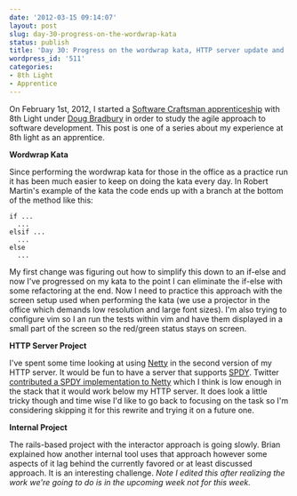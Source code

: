 ```yaml
---
date: '2012-03-15 09:14:07'
layout: post
slug: day-30-progress-on-the-wordwrap-kata
status: publish
title: 'Day 30: Progress on the wordwrap kata, HTTP server update and ...'
wordpress_id: '511'
categories:
- 8th Light
- Apprentice
---
```


On February 1st, 2012, I started a [Software Craftsman apprenticeship](http://www.8thlight.com/apprenticeship) with 8th Light under [Doug Bradbury](http://www.8thlight.com/our-team/doug-bradbury) in order to study the agile approach to software development. This post is one of a series about my experience at 8th light as an apprentice.



**Wordwrap Kata**

Since performing the wordwrap kata for those in the office as a practice run it has been much easier to keep on doing the kata every day. In Robert Martin's example of the kata the code ends up with a branch at the bottom of the method like this:

    
    if ...
      ...
    elsif ...
      ...
    else
      ...


My first change was figuring out how to simplify this down to an if-else and now I've progressed on my kata to the point I can eliminate the if-else with some refactoring at the end. Now I need to practice this approach with the screen setup used when performing the kata (we use a projector in the office which demands low resolution and large font sizes). I'm also trying to configure vim so I an run the tests within vim and have them displayed in a small part of the screen so the red/green status stays on screen.

**HTTP Server Project**

I've spent some time looking at using [Netty](http://netty.io/) in the second version of my HTTP server. It would be fun to have a server that supports [SPDY](http://www.chromium.org/spdy). Twitter [contributed a SPDY implementation to Netty](http://netty.io/blog/2012/02/04/) which I think is low enough in the stack that it would work below my HTTP server. It does look a little tricky though and time wise I'd like to go back to focusing on the task so I'm considering skipping it for this rewrite and trying it on a future one.

**Internal Project**

The rails-based project with the interactor approach is going slowly. Brian explained how another internal tool uses that approach however some aspects of it lag behind the currently favored or at least discussed approach. It is an interesting challenge. _Note I edited this after realizing the work we're going to do is in the upcoming week not for this week._

